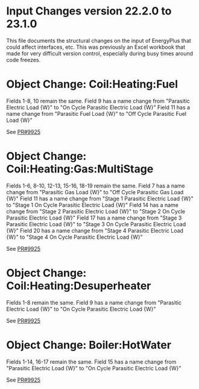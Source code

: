 Input Changes version 22.2.0 to 23.1.0
=============

This file documents the structural changes on the input of EnergyPlus that could affect interfaces, etc.
This was previously an Excel workbook that made for very difficult version control, especially during busy times around code freezes.

# Object Change: Coil:Heating:Fuel

Fields 1-8, 10 remain the same.
Field 9 has a name change from "Parasitic Electric Load {W}" 
                            to "On Cycle Parasitic Electric Load {W}"
Field 11 has a name change from "Parasitic Fuel Load {W}" 
                             to "Off Cycle Parasitic Fuel Load {W}"

See [PR#9925](https://github.com/NREL/EnergyPlus/pull/9925)

# Object Change: Coil:Heating:Gas:MultiStage

Fields 1-6, 8-10, 12-13, 15-16, 18-19 remain the same.
Field 7 has a name change from "Parasitic Gas Load {W}" 
                            to "Off Cycle Parasitic Gas Load {W}"
Field 11 has a name change from "Stage 1 Parasitic Electric Load {W}" 
                             to "Stage 1 On Cycle Parasitic Electric Load {W}"
Field 14 has a name change from "Stage 2 Parasitic Electric Load {W}" 
                             to "Stage 2 On Cycle Parasitic Electric Load {W}"
Field 17 has a name change from "Stage 3 Parasitic Electric Load {W}" 
                             to "Stage 3 On Cycle Parasitic Electric Load {W}"
Field 20 has a name change from "Stage 4 Parasitic Electric Load {W}" 
                             to "Stage 4 On Cycle Parasitic Electric Load {W}"

See [PR#9925](https://github.com/NREL/EnergyPlus/pull/9925)

# Object Change: Coil:Heating:Desuperheater

Fields 1-8 remain the same.
Field 9 has a name change from "Parasitic Electric Load {W}" 
                            to "On Cycle Parasitic Electric Load {W}"

See [PR#9925](https://github.com/NREL/EnergyPlus/pull/9925)

# Object Change: Boiler:HotWater

Fields 1-14, 16-17 remain the same.
Field 15 has a name change from "Parasitic Electric Load {W}" 
                             to "On Cycle Parasitic Electric Load {W}"

See [PR#9925](https://github.com/NREL/EnergyPlus/pull/9925)
